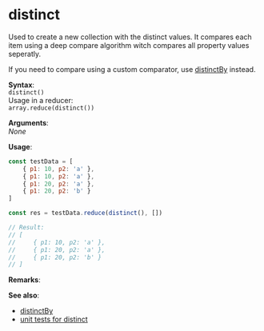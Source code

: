 # distinct
Used to create a new collection with the distinct values. It compares each item using
a deep compare algorithm witch compares all property values seperatly.

If you need to compare using a custom comparator, use
[distinctBy](./distinctBy.md) instead.

**Syntax**:  
`distinct()`  
Usage in a reducer:  
`array.reduce(distinct())`

**Arguments**:  
*None*

**Usage**:
```javascript
const testData = [
    { p1: 10, p2: 'a' },
    { p1: 10, p2: 'a' },
    { p1: 20, p2: 'a' },
    { p1: 20, p2: 'b' }
]

const res = testData.reduce(distinct(), [])

// Result:
// [
//     { p1: 10, p2: 'a' },
//     { p1: 20, p2: 'a' },
//     { p1: 20, p2: 'b' }
// ]
```

**Remarks**:


**See also**:
- [distinctBy](./distinctBy.md)
- [unit tests for distinct](../tests/distinct.tests.ts)
